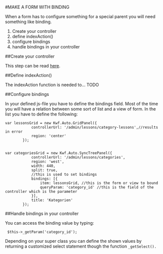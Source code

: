 #MAKE A FORM WITH BINDING

When a form has to configure something for a special parent you will need something like binding.
1. Create your controller
2. define indexAction()
3. configure bindings
4. handle bindings in your controller

##Create your controller

This step can be read [here](../controllers/overview.md).

##Define indexAction()

The indexAction function is needed to... TODO

##Configure bindings

In your defined js-file you have to define the bindings field. Most of the time you will have a relation 
between some sort of list and a view of form. In the list you have to define the following:


    var lessonsGrid = new Kwf.Auto.GridPanel({
                controllerUrl: '/admin/lessons/category-lessons',//results in error
                region: 'center'
            });
     
     
    var categoriesGrid = new Kwf.Auto.SyncTreePanel({
                controllerUrl: '/admin/lessons/categories',
                region: 'west',
                width: 440,
                split: true,
                //this is used to set bindings
                bindings: [{
                    item: lessonsGrid, //this is the form or view to bound
                    queryParam: 'category_id' //this is the field of the controller which is the parameter
                }],
                title: 'Kategorien'
            });
            
##Handle bindings in your controller
            
You can access the binding value by typing:
            
     $this->_getParam('category_id');
            
Depending on your super class you can define the shown values by returning a customized select statement though 
the function `_getSelect(). `           